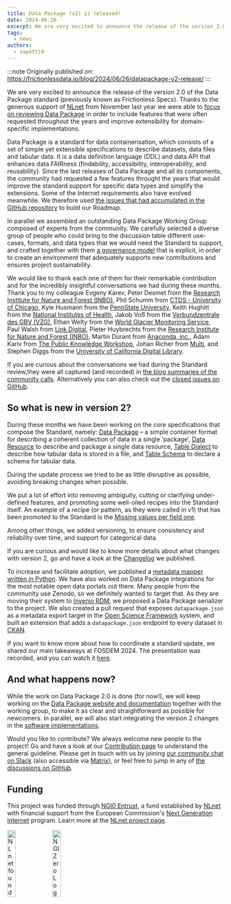 ```yaml
---
title: Data Package (v2) is released!
date: 2024-06-26
excerpt: We are very excited to announce the release of the version 2.0 of the Data Package standard (previously known as Frictionless Specs). Thanks to the generous support of NLnet from November last year we were able to focus on reviewing Data Package in order to include features that were often requested throughout the years and improve extensibility for domain-specific implementations.
tags:
  - news
authors:
  - sapetti9
---
```


:::note
Originally published on: https://frictionlessdata.io/blog/2024/06/26/datapackage-v2-release/
:::

We are very excited to announce the release of the version 2.0 of the Data Package standard (previously known as Frictionless Specs). Thanks to the generous support of [NLnet](https://nlnet.nl/) from November last year we were able to [focus on reviewing Data Package](https://frictionlessdata.io/blog/2023/11/15/frictionless-specs-update/#additional-deliverables) in order to include features that were often requested throughout the years and improve extensibility for domain-specific implementations.

Data Package is a standard for data containerisation, which consists of a set of simple yet extensible specifications to describe datasets, data files and tabular data. It is a data definition language (DDL) and data API that enhances data FAIRness (findability, accessibility, interoperability, and reusability). Since the last releases of Data Package and all its components, the community had requested a few features throught the years that would improve the standard support for specific data types and simplify the extensions. Some of the Internet requirements also have evolved meanwhile. We therefore used [the issues that had accumulated in the GitHub repository](https://github.com/frictionlessdata/datapackage/issues) to build our Roadmap.

In parallel we assembled an outstanding Data Package Working Group composed of experts from the community. We carefully selected a diverse group of people who could bring to the discussion table different use-cases, formats, and data types that we would need the Standard to support, and crafted together with them [a governance model](https://datapackage.org/overview/governance/) that is explicit, in order to create an environment that adequately supports new contributions and ensures project sustainability.

We would like to thank each one of them for their remarkable contribution and for the incredibly insightful conversations we had during these months. Thank you to my colleague Evgeny Karev, Peter Desmet from the [Research Institute for Nature and Forest (INBO)](https://www.vlaanderen.be/inbo/en-gb/homepage/), Phil Schumm from [CTDS - University of Chicago](https://ctds.uchicago.edu/), Kyle Husmann from the [PennState University](https://www.psu.edu/), Keith Hughitt from the [National Institutes of Health](https://www.nih.gov/), Jakob Voß from the [Verbundzentrale des GBV (VZG)](https://www.gbv.de/), Ethan Welty from the [World Glacier Monitoring Service](https://wgms.ch/), Paul Walsh from [Link Digital](https://linkdigital.com.au/), Pieter Huybrechts from the [Research Institute for Nature and Forest (INBO)](https://www.vlaanderen.be/inbo/en-gb/homepage/), Martin Durant from [Anaconda, inc.](https://www.anaconda.com/), Adam Kariv from [The Public Knowledge Workshop](https://www.hasadna.org.il/), Johan Richer from [Multi](https://www.multi.coop/?locale=fr), and Stephen Diggs from the [University of California Digital Library](https://cdlib.org/).

If you are curious about the conversations we had during the Standard review,they were all captured (and recorded) in [the blog summaries of the community calls](https://frictionlessdata.io/blog/). Alternatively you can also check out the [closed issues on GitHub](https://github.com/frictionlessdata/datapackage/milestone/6?closed=1).

## So what is new in version 2?

During these months we have been working on the core specifications that compose the Standard, namely: [Data Package](https://datapackage.org/standard/data-package/) – a simple container format for describing a coherent collection of data in a single ‘package’, [Data Resource](https://datapackage.org/standard/data-resource/) to describe and package a single data resource, [Table Dialect](https://datapackage.org/standard/table-dialect/) to describe how tabular data is stored in a file, and [Table Schema](https://datapackage.org/standard/table-schema/) to declare a schema for tabular data.

During the update process we tried to be as little disruptive as possible, avoiding breaking changes when possible.

We put a lot of effort into removing ambiguity, cutting or clarifying under-defined features, and promoting some well-oiled recipes into the Standard itself. An example of a recipe (or pattern, as they were called in v1) that has been promoted to the Standard is the [Missing values per field
one](https://specs.frictionlessdata.io/patterns/#missing-values-per-field).

Among other things, we added versioning, to ensure consistency and reliability over time, and support for categorical data.

If you are curious and would like to know more details about what changes with version 2, go and have a look at the [Changelog](https://datapackage.org/overview/changelog/) we published.

To increase and facilitate adoption, we published a [metadata mapper written in Python](https://github.com/frictionlessdata/dplib-py). We have also worked on Data Package integrations for the most notable open data portals out there. Many people from the community use Zenodo, so we definitely wanted to target that. As they are moving their system to [Invenio RDM](https://inveniordm.web.cern.ch/), we proposed a Data Package serializer to the project. We also created a pull request that exposes `datapackage.json` as a metadata export target in the [Open Science Framework](https://www.cos.io/) system, and built an extension that adds a `datapackage.json` endpoint to every dataset in [CKAN](https://github.com/frictionlessdata/ckanext-datapackage).

If you want to know more about how to coordinate a standard update, we shared our main takeaways at FOSDEM 2024. The presentation was recorded, and you can watch it [here](https://fosdem.org/2024/schedule/event/fosdem-2024-3109-updating-open-data-standards/).

## And what happens now?

While the work on Data Package 2.0 is done (for now!), we will keep working on the [Data Package website and documentation](https://datapackage.org/) together with the working group, to make it as clear and straightforward as possible for newcomers. In parallel, we will also start integrating the version 2 changes in the [software implementations](https://frictionlessdata.io/universe/).

Would you like to contribute? We always welcome new people to the project! Go and have a look at our [Contribution page](https://frictionlessdata.io/work-with-us/contribute/) to understand the general guideline. Please get in touch with us by joining [our community chat on Slack](https://frictionlessdata.io/development/roadmap/) (also accessible via [Matrix](https://matrix.to/#/#frictionlessdata:matrix.okfn.org)), or feel free to jump in any of [the discussions on GitHub](https://github.com/frictionlessdata/datapackage/issues).

## Funding

This project was funded through [NGI0 Entrust](https://nlnet.nl/entrust), a fund established by [NLnet](https://nlnet.nl) with financial support from the European Commission's [Next Generation Internet](https://ngi.eu) program. Learn more at the [NLnet project page](https://nlnet.nl/project/FrictionlessStandards/).

[<img src="https://nlnet.nl/logo/banner.png" alt="NLnet foundation logo" width="20%" />](https://nlnet.nl)
[<img src="https://nlnet.nl/image/logos/NGI0_tag.svg" alt="NGI Zero Logo" width="20%" />](https://nlnet.nl/entrust)

